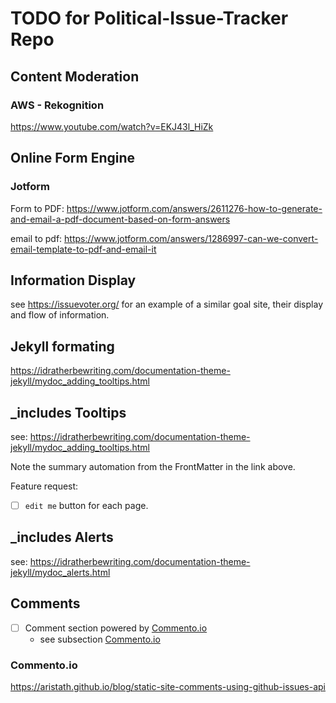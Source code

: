 # TODO for Political-Issue-Tracker Repo

## Content Moderation

### AWS - Rekognition

https://www.youtube.com/watch?v=EKJ43l_HiZk


## Online Form Engine

### Jotform

Form to PDF: https://www.jotform.com/answers/2611276-how-to-generate-and-email-a-pdf-document-based-on-form-answers

email to pdf: https://www.jotform.com/answers/1286997-can-we-convert-email-template-to-pdf-and-email-it


## Information Display

see https://issuevoter.org/ for an example of a similar goal site, their display and flow of information.


## Jekyll formating

https://idratherbewriting.com/documentation-theme-jekyll/mydoc_adding_tooltips.html


## _includes Tooltips

see: https://idratherbewriting.com/documentation-theme-jekyll/mydoc_adding_tooltips.html

Note the summary automation from the FrontMatter in the link above.

Feature request: 
- [ ] `edit me` button for each page.


## _includes Alerts

see: https://idratherbewriting.com/documentation-theme-jekyll/mydoc_alerts.html


## Comments

- [ ] Comment section powered by [Commento.io](https://commento.io/)
    - see subsection [Commento.io](#commentoio)

### Commento.io

https://aristath.github.io/blog/static-site-comments-using-github-issues-api



